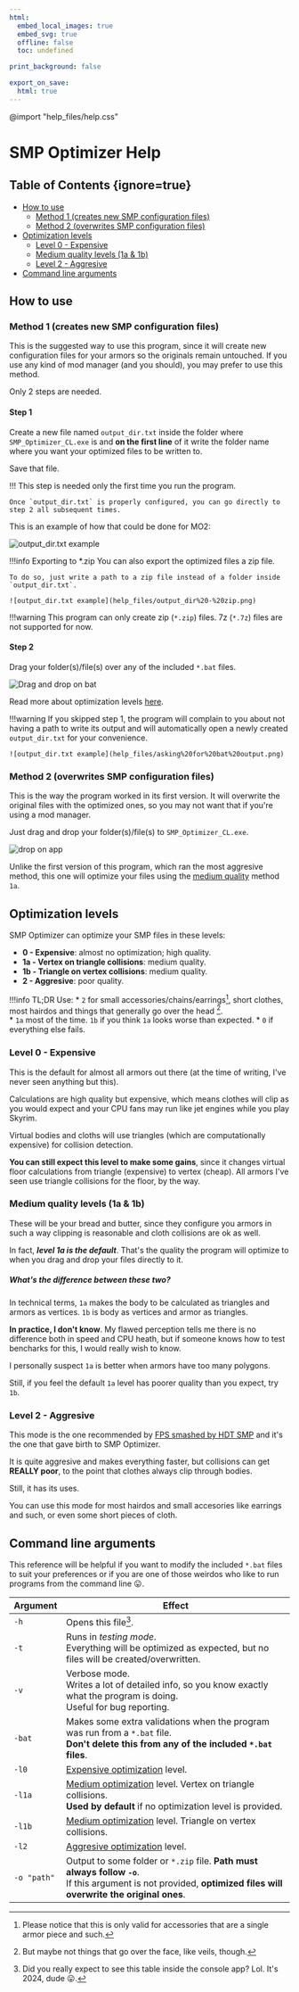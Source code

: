 ```yaml
---
html:
  embed_local_images: true
  embed_svg: true
  offline: false
  toc: undefined

print_background: false

export_on_save:
  html: true
---
```


@import "help_files/help.css"
# SMP Optimizer Help

## Table of Contents {ignore=true}

<!-- @import "[TOC]" {cmd="toc" depthFrom=2 depthTo=3 orderedList=false} -->

<!-- code_chunk_output -->

- [How to use](#how-to-use)
  - [Method 1 (creates new SMP configuration files)](#method-1-creates-new-smp-configuration-files)
  - [Method 2 (overwrites SMP configuration files)](#method-2-overwrites-smp-configuration-files)
- [Optimization levels](#optimization-levels)
  - [Level 0 - Expensive](#level-0---expensive)
  - [Medium quality levels (1a & 1b)](#medium-quality-levels-1a--1b)
  - [Level 2 - Aggresive](#level-2---aggresive)
- [Command line arguments](#command-line-arguments)

<!-- /code_chunk_output -->



## How to use

### Method 1 (creates new SMP configuration files)

This is the suggested way to use this program, since it will create new configuration files for your armors so the originals remain untouched.
If you use any kind of mod manager (and you should), you may prefer to use this method.

Only 2 steps are needed.

#### Step 1
Create a new file named `output_dir.txt` inside the folder where `SMP_Optimizer_CL.exe` is and **on the first line** of it write the folder name where you want your optimized files to be written to.

Save that file.

!!!
    This step is needed only the first time you run the program.

    Once `output_dir.txt` is properly configured, you can go directly to step 2 all subsequent times.

This is an example of how that could be done for MO2:

![output_dir.txt example](help_files/output_dir%20-%20folder.png)

 !!!info Exporting to *.zip
    You can also export the optimized files a zip file.

    To do so, just write a path to a zip file instead of a folder inside `output_dir.txt`.

    ![output_dir.txt example](help_files/output_dir%20-%20zip.png)


!!!warning 
    This program can only create zip (`*.zip`) files. 
    7z (`*.7z`) files are not supported for now.

#### Step 2

Drag your folder(s)/file(s) over any of the included `*.bat` files.

![Drag and drop on bat](help_files/bat%20drop.png)

Read more about optimization levels [here](#optimization-levels).

!!!warning 
    If you skipped step 1, the program will complain to you about not having a path to write its output and will automatically open a newly created `output_dir.txt` for your convenience.

    ![output_dir.txt example](help_files/asking%20for%20bat%20output.png)

### Method 2 (overwrites SMP configuration files)

This is the way the program worked in its first version. It will overwrite the original files with the optimized ones, so you may not want that if you're using a mod manager.

Just drag and drop your folder(s)/file(s) to `SMP_Optimizer_CL.exe`.

![drop on app](help_files/app%20drop.png)

Unlike the first version of this program, which ran the most aggresive method, this one will optimize your files using the [medium quality](#medium-quality-levels-1a--1b) method `1a`.

##  Optimization levels

SMP Optimizer can optimize your SMP files in these levels:

* **0 - Expensive**: almost no optimization; high quality.
* **1a - Vertex on triangle collisions**: medium quality.
* **1b - Triangle on vertex collisions**: medium quality.
* **2 - Aggresive**: poor quality.

!!!info TL;DR
    Use: 
    * `2` for small accessories/chains/earrings[^chainWarning], short clothes, most hairdos and things that generally go over the head [^notMasks].    
    * `1a` most of the time. `1b` if you think `1a` looks worse than expected.
    * `0` if everything else fails.

[^notMasks]: But maybe not things that go over the face, like veils, though.

[^chainWarning]: Please notice that this is only valid for accessories that are a single armor piece and such.

### Level 0 - Expensive

This is the default for almost all armors out there (at the time of writing, I've never seen anything but this).

Calculations are high quality but expensive, which means clothes will clip as you would expect and your CPU fans may run like jet engines while you play Skyrim.

Virtual bodies and cloths will use triangles (which are computationally expensive) for collision detection.

**You can still expect this level to make some gains**, since it changes virtual floor calculations from triangle (expensive) to vertex (cheap).
All armors I've seen use triangle collisions for the floor, by the way.

### Medium quality levels (1a & 1b)

These will be your bread and butter, since they configure you armors in such a way clipping is reasonable and cloth collisions are ok as well.

In fact, ***level 1a is the default***. 
That's the quality the program will optimize to when you drag and drop your files directly to it.

##### What's the difference between these two? 

In technical terms, `1a` makes the body to be calculated as triangles and armors as vertices.
`1b` is body as vertices and armor as triangles.

**In practice, I don't know**.
My flawed perception tells me there is no difference both in speed and CPU heath, but if someone knows how to test bencharks for this, I would really wish to know.

I personally suspect `1a` is better when armors have too many polygons.

Still, if you feel the default `1a` level has poorer quality than you expect, try `1b`.

### Level 2 - Aggresive

This mode is the one recommended by [FPS smashed by HDT SMP][] and it's the one that gave birth to SMP Optimizer.

It is quite aggresive and makes everything faster, but collisions can get **REALLY poor**, to the point that clothes always clip through bodies.

Still, it has its uses.

You can use this mode for most hairdos and small accesories like earrings and such, or even some short pieces of cloth.

## Command line arguments

This reference will be helpful if you want to modify the included `*.bat` files to suit your preferences or if you are one of those weirdos who like to run programs from the command line :stuck_out_tongue:.

| Argument    | Effect                                                                                                                                                               |
| ----------- | -------------------------------------------------------------------------------------------------------------------------------------------------------------------- |
| `-h`        | Opens this file[^HelpLol].                                                                                                                                           |
| `-t`        | Runs in *testing mode*. <br>Everything will be optimized as expected, but no files will be created/overwritten.                                                      |
| `-v`        | Verbose mode. <br>Writes a lot of detailed info, so you know exactly what the program is doing. <br>Useful for bug reporting.                                        |
| `-bat`      | Makes some extra validations when the program was run from a `*.bat` file. <br>**Don't delete this from any of the included `*.bat` files**.                         |
| `-l0`       | [Expensive optimization](#level-0---expensive) level.                                                                                                                |
| `-l1a`      | [Medium optimization](#medium-quality-levels-1a--1b) level. Vertex on triangle collisions. <br>**Used by default** if no optimization level is provided.             |
| `-l1b`      | [Medium optimization](#medium-quality-levels-1a--1b) level. Triangle on vertex collisions.                                                                           |
| `-l2`       | [Aggresive optimization](#level-2---aggresive) level.                                                                                                                |
| `-o "path"` | Output to some folder or `*.zip` file. **Path must always follow `-o`**. <br>If this argument is not provided, **optimized files will overwrite the original ones**. |

[^HelpLol]: Did you really expect to see this table inside the console app? Lol. It's 2024, dude :stuck_out_tongue:.

[FPS smashed by HDT SMP]: https://www.nexusmods.com/skyrimspecialedition/mods/25001